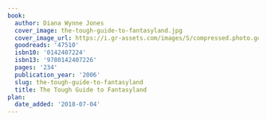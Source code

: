 ```yaml
---
book:
  author: Diana Wynne Jones
  cover_image: the-tough-guide-to-fantasyland.jpg
  cover_image_url: https://i.gr-assets.com/images/S/compressed.photo.goodreads.com/books/1440820398l/47510._SY475_.jpg
  goodreads: '47510'
  isbn10: '0142407224'
  isbn13: '9780142407226'
  pages: '234'
  publication_year: '2006'
  slug: the-tough-guide-to-fantasyland
  title: The Tough Guide to Fantasyland
plan:
  date_added: '2018-07-04'
---
```

